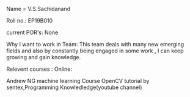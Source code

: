 Name = V.S.Sachidanand

Roll no.: EP19B010

current POR's: None

Why I want to work in Team: This team deals with many new emerging fields and also by constantly being engaged in some work ,
I can keep growing and gain knowledge.

Relevent courses : 
Online:

Andrew NG machine learning Course
OpenCV tutorial by sentex,Programming Knowledledge(youtube channel)


